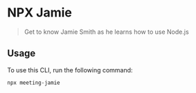 # NPX Jamie

> Get to know Jamie Smith as he learns how to use Node.js

## Usage

To use this CLI, run the following command:

`npx meeting-jamie`
